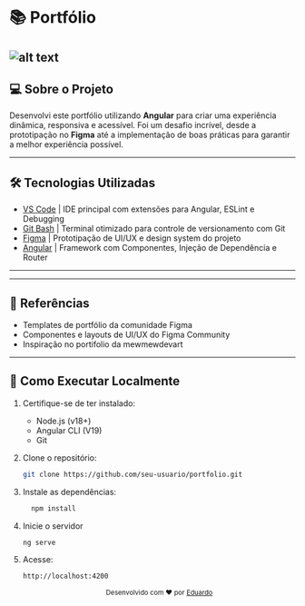 # 📚 Portfólio 

![alt text](/portifolio/src/assets/images/site.png/)
---

## 💻 Sobre o Projeto

Desenvolvi este portfólio utilizando **Angular** para criar uma experiência dinâmica, responsiva e acessível. Foi um desafio incrível, desde a prototipação no **Figma** até a implementação de boas práticas para garantir a melhor experiência possível.

---

## 🛠 Tecnologias Utilizadas

- [VS Code](https://code.visualstudio.com/) | IDE principal com extensões para Angular, ESLint e Debugging
- [Git Bash](https://git-scm.com/downloads) | Terminal otimizado para controle de versionamento com Git
- [Figma](https://www.figma.com/) | Prototipação de UI/UX e design system do projeto
- [Angular](https://angular.io/) | Framework com Componentes, Injeção de Dependência e Router

---


---

## 📌 Referências

- Templates de portfólio da comunidade Figma
- Componentes e layouts de UI/UX do Figma Community
- Inspiração no portifolio da mewmewdevart

---

## 🚀 Como Executar Localmente


1. Certifique-se de ter instalado:
   - Node.js (v18+)
   - Angular CLI (V19)
   - Git

2. Clone o repositório:  
   ```bash
   git clone https://github.com/seu-usuario/portfolio.git
   ```

3. Instale as dependências:
    ```bash
      npm install
    ```

 4. Inicie o servidor
      ```bash
      ng serve
      ```
5. Acesse:
      ```bash
      http://localhost:4200
      ```


      <div align="center"> <sub>Desenvolvido com ❤️ por  <a href="https://github.com/IamEduardok">Eduardo</a></sub><br> 
